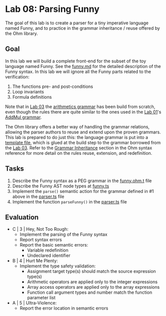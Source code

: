 # Lab 08: Parsing Funny

The goal of this lab is to create a parser for a tiny imperative language named Funny, and to practice in 
the grammar inheritance / reuse offered by the Ohm library.

## Goal

In this lab we will build a complete front-end for the subset of the toy language named Funny.
See the [funny.md](../funny.md) for the detailed description of the Funny syntax.
In this lab we will ignore all the Funny parts related to the verification:

1. The functions pre- and post-conditions
2. Loop invariants
3. Formula definitions

Note that in [Lab 03](../lab03/) the [arithmetics grammar](../lab03/src/arith.ohm) has been build from scratch, even though the rules there are quite similar to the ones used in the [Lab 01](../lab01/)'s [AddMul grammar](../lab01/src/addmul.ohm).

The Ohm library offers a better way of handling the grammar relations, allowing the parser authors to reuse and extend upon the proven grammars.
This lab is prepared to do just this: the language grammar is put into a [template file](./src/funny.ohm.t), which is glued at the build step to the grammar borrowed from the [Lab 03](../lab03/). Refer to the [Grammar Inheritance](https://ohmjs.org/docs/syntax-reference#grammar-inheritance) section in the Ohm syntax reference for more detail on the rules reuse, extension, and redefinition.

## Tasks

1. Describe the Funny syntax as a PEG grammar in the [funny.ohm.t](./src/funny.ohm.t) file
2. Describe the Funny AST node types at [funny.ts](./src/funny.ts)
3. Implement the `parse()` semantic action for the grammar defined in #1 above in the [parser.ts](./src/parser.ts) file
4. Implement the function `parseFunny()` in the [parser.ts](./src/parser.ts) file

## Evaluation

- C | 3 | Hey, Not Too Rough:
  - Implement the parsing of the Funny syntax
  - Report syntax errors
  - Report the basic semantic errors:
    - Variable redefinition
    - Undeclared identifier
- B | 4 | Hurt Me Plenty:
  - Implement the type safety validation:
    - Assignment target type(s) should match the source expression type(s)
    - Arithmetic operators are applied only to the integer expressions
    - Array access operators are applied only to the array expressions
    - Function call argument types and number match the function parameter list
- A | 5 | Ultra-Violence:
  - Report the error location in semantic errors
  